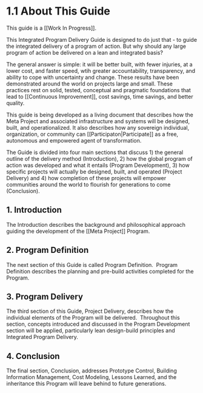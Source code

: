 # 1.1 About This Guide
This guide is a [[Work In Progress]]. 

This Integrated Program Delivery Guide is designed to do just that - to guide the integrated delivery of a program of action. But why should any large program of action be delivered on a lean and integrated basis? 

The general answer is simple: it will be better built, with fewer injuries, at a lower cost, and faster speed, wtih greater accountability, transparency, and ability to cope with uncertainty and change. These results have been demonstrated around the world on projects large and small. These practices rest on solid, tested, conceptual and pragmatic foundations that lead to [[Continuous Improvement]], cost savings, time savings, and better quality. 

This guide is being developed as a living document that describes how the Meta Project and associated infrastructure and systems will be designed, built, and operationalized. It also describes how any sovereign individual, organization, or community can [[Participaton|Participate]] as a free, autonomous and empowered agent of transformation.

The Guide is divided into four main sections that discuss 1) the general outline of the delivery method (Introduction), 2) how the global program of action was developed and what it entails (Program Development), 3) how specific projects will actually be designed, built, and operated (Project Delivery) and 4) how completion of these projects will empower communities around the world to flourish for generations to come (Conclusion).

## 1. Introduction

The Introduction describes the background and philosophical approach guiding the development of the [[Meta Project]] Program. 

## 2. Program Definition

The next section of this Guide is called Program Definition.  Program Definition describes the planning and pre-build activities completed for the Program.  

## 3. Program Delivery

The third section of this Guide, Project Delivery, describes how the individual elements of the Program will be delivered.  Throughout this section, concepts introduced and discussed in the Program Development section will be applied, particularly lean design-build principles and Integrated Program Delivery.

## 4. Conclusion

The final section, Conclusion, addresses Prototype Control, Building Information Management, Cost Modeling, Lessons Learned, and the inheritance this Program will leave behind to future generations.